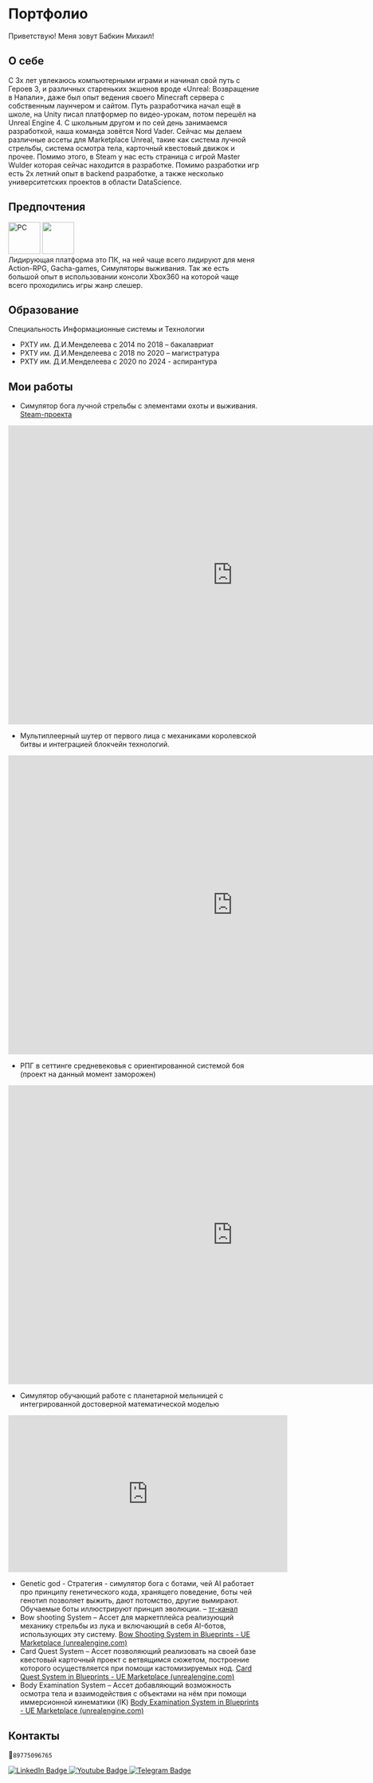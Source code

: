 # Портфолио
Приветствую! Меня зовут Бабкин Михаил!

## О себе

С 3х лет увлекаюсь компьютерными играми и начинал свой путь с Героев 3, и различных стареньких экшенов вроде «Unreal: Возвращение в Напали», даже был опыт ведения своего Minecraft сервера с собственным лаунчером и сайтом. Путь разработчика начал ещё в школе, на Unity писал платформер по видео-урокам, потом перешёл на Unreal Engine 4. С школьным другом и по сей день занимаемся разработкой, наша команда зовётся Nord Vader. Сейчас мы делаем различные ассеты для Marketplace Unreal, такие как система лучной стрельбы, система осмотра тела, карточный квестовый движок и прочее. Помимо этого, в Steam у нас есть страница с игрой Master Wulder которая сейчас находится в разработке. Помимо разработки игр есть 2х летний опыт в backend разработке, а также несколько университетских проектов в области DataScience. 

## Предпочтения
<div>
<img src="https://pic.onlinewebfonts.com/svg/img_474409.svg" height=64 alt="PC"/>
<img src="https://www.pngarts.com/files/1/Xbox-PNG-Free-Download.png" height="64">
</div>
Лидирующая платформа это ПК, на ней чаще всего лидируют для меня Action-RPG, Gacha-games, Симуляторы выживания.
Так же есть большой опыт в использовании консоли Xbox360 на которой чаще всего проходились игры жанр слешер.

## Образование
Специальность Информационные системы и Технологии
- РХТУ им. Д.И.Менделеева с 2014 по 2018 – бакалавриат 
- РХТУ им. Д.И.Менделеева с 2018 по 2020 – магистратура
- РХТУ им. Д.И.Менделеева с 2020 по 2024 - аспирантура 

## Мои работы

* Симулятор бога лучной стрельбы с элементами охоты и выживания. [Steam-проекта](https://store.steampowered.com/app/1915880/Master_Wulder/)

<iframe width="900" height="600" src="https://www.youtube.com/embed/mE9uWLYWd10" title="YouTube video player" frameborder="0" allow="accelerometer; autoplay; clipboard-write; encrypted-media; gyroscope; picture-in-picture" allowfullscreen></iframe>
<br>

* Мультиплеерный шутер от первого лица с механиками королевской битвы и интеграцией блокчейн технологий.

<iframe width="900" height="600" src="https://www.youtube.com/embed/sCciS7fTOAc" title="YouTube video player" frameborder="0" allow="accelerometer; autoplay; clipboard-write; encrypted-media; gyroscope; picture-in-picture" allowfullscreen></iframe>
<br>


* РПГ в сеттинге средневековья с ориентированной системой боя (проект на данный момент заморожен)

<iframe src="https://vk.com/video_ext.php?oid=176050059&id=456240193&hash=b854097d2e116d79&hd=2" width="900" height="600" allow="encrypted-media; fullscreen; picture-in-picture;" frameborder="0" allowfullscreen></iframe>
<br>

* Симулятор обучающий работе с планетарной мельницей с интегрированной достоверной математической моделью  
<iframe width="560" height="315" src="https://www.youtube.com/embed/JqXQreq_nKM" title="YouTube video player" frameborder="0" allow="accelerometer; autoplay; clipboard-write; encrypted-media; gyroscope; picture-in-picture" allowfullscreen></iframe>
<br>

* Genetic god - Стратегия - симулятор бога с ботами, чей AI работает про принципу генетического кода, хранящего поведение, боты чей генотип позволяет выжить, дают потомство, другие вымирают. Обучаемые боты иллюстрируют принцип эволюции. – [тг-канал](https://t.me/geneticGod)
* Bow shooting System – Ассет для маркетплейса реализующий механику стрельбы из лука и включающий в себя AI-ботов, использующих эту систему. [Bow Shooting System in Blueprints - UE Marketplace (unrealengine.com)](https://www.unrealengine.com/marketplace/en-US/product/bow-shooting-system)
* Card Quest System – Ассет позволяющий реализовать на своей базе квестовый карточный проект с ветвящимся сюжетом, построение которого осуществляется при помощи кастомизируемых нод. [Card Quest System in Blueprints - UE Marketplace (unrealengine.com)](https://www.unrealengine.com/marketplace/en-US/product/card-quest-system)
* Body Examination System – Ассет добавляющий возможность осмотра тела и взаимодействия с объектами на нём при помощи иммерсионной кинематики (IK) [Body Examination System in Blueprints - UE Marketplace (unrealengine.com)](https://www.unrealengine.com/marketplace/en-US/product/body-examination-system)


## Контакты
📱``89775096765``
<br>

<div id="badges" style="align=center">
  <a href="https://www.linkedin.com/mwlite/in/mikhail-babkin">
    <img src="https://img.shields.io/badge/LinkedIn-blue?style=for-the-badge&logo=linkedin&logoColor=white" alt="LinkedIn Badge"/>
  </a>
  <a href="https://www.youtube.com/user/mihanj170">
    <img src="https://img.shields.io/badge/YouTube-red?style=for-the-badge&logo=youtube&logoColor=white" alt="Youtube Badge"/>
  </a>
  <a href="https://t.me/Shar170">
    <img src="https://img.shields.io/badge/Telegram-blue?style=for-the-badge&logo=telegram&logoColor=white" alt="Telegram Badge"/>
  </a>
</div>
